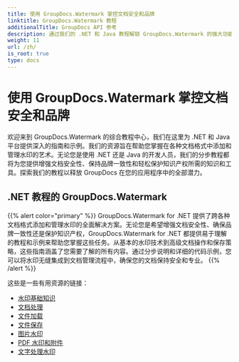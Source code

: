 ```yaml
---
title: 使用 GroupDocs.Watermark 掌控文档安全和品牌
linktitle: GroupDocs.Watermark 教程
additionalTitle: GroupDocs API 参考
description: 通过我们的 .NET 和 Java 教程解锁 GroupDocs.Watermark 的强大功能。掌握文档安全和品牌的水印技术。
weight: 11
url: /zh/
is_root: true
type: docs
---
```

# 使用 GroupDocs.Watermark 掌控文档安全和品牌


欢迎来到 GroupDocs.Watermark 的综合教程中心，我们在这里为 .NET 和 Java 平台提供深入的指南和示例。我们的资源旨在帮助您掌握在各种文档格式中添加和管理水印的艺术。无论您是使用 .NET 还是 Java 的开发人员，我们的分步教程都将为您提供增强文档安全性、保持品牌一致性和轻松保护知识产权所需的知识和工具。探索我们的教程以释放 GroupDocs 在您的应用程序中的全部潜力。


## .NET 教程的 GroupDocs.Watermark
{{% alert color="primary" %}}
GroupDocs.Watermark for .NET 提供了跨各种文档格式添加和管理水印的全面解决方案。无论您是希望增强文档安全性、确保品牌一致性还是保护知识产权，GroupDocs.Watermark for .NET 都提供易于理解的教程和示例来帮助您掌握这些任务。从基本的水印技术到高级文档操作和保存策略，这些指南涵盖了您需要了解的所有内容。通过分步说明和详细的代码示例，您可以将水印无缝集成到文档管理流程中，确保您的文档保持安全和专业。
{{% /alert %}}

这些是一些有用资源的链接：
 
- [水印基础知识](./net/watermarking-basics/)
- [文档处理](./net/document-manipulation/)
- [文件加载](./net/document-loadings/)
- [文件保存](./net/document-savings/)
- [图片水印](./net/image-watermarkings/)
- [PDF 水印和附件](./net/pdf-watermarking-attachments/)
- [文字处理水印](./net/word-processing-watermarkings/)
